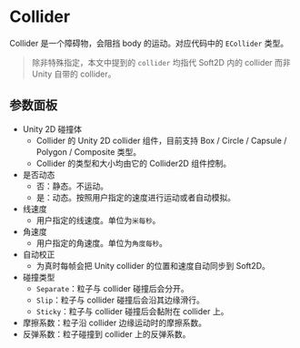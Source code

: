 # Collider
Collider 是一个障碍物，会阻挡 body 的运动。对应代码中的 `ECollider` 类型。

> 除非特殊指定，本文中提到的 `collider` 均指代 Soft2D 内的 collider 而非 Unity 自带的 collider。

## 参数面板
- Unity 2D 碰撞体
  - Collider 的 Unity 2D collider 组件，目前支持 Box / Circle / Capsule / Polygon / Composite 类型。
  - Collider 的类型和大小均由它的 Collider2D 组件控制。
- 是否动态
  - 否：静态。不运动。
  - 是：动态。按照用户指定的速度进行运动或者自动模拟。
- 线速度
  - 用户指定的线速度。单位为`米每秒`。
- 角速度
  - 用户指定的角速度。单位为`角度每秒`。
- 自动校正
  - 为真时每帧会把 Unity collider 的位置和速度自动同步到 Soft2D。
- 碰撞类型
  - `Separate`：粒子与 collider 碰撞后会分开。
  - `Slip`：粒子与 collider 碰撞后会沿其边缘滑行。
  - `Sticky`：粒子与 collider 碰撞后会黏附在 collider 上。
- 摩擦系数：粒子沿 collider 边缘运动时的摩擦系数。
- 反弹系数：粒子碰撞到 collider 上的反弹系数。

